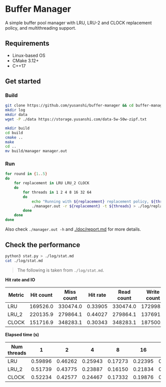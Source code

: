 # Buffer Manager

A simple buffer pool manager with LRU, LRU-2 and CLOCK replacement policy, and multithreading support.

## Requirements

- Linux-based OS
- CMake 3.12+
- C++17

## Get started

### Build
```bash
git clone https://github.com/yusanshi/buffer-manager && cd buffer-manager
mkdir log
mkdir data
wget -P ./data https://storage.yusanshi.com/data-5w-50w-zipf.txt

mkdir build
cd build
cmake ..
make
cd ..
mv build/manager manager.out
```

### Run
```bash
for round in {1..5}
do
    for replacement in LRU LRU_2 CLOCK
    do
        for threads in 1 2 4 8 16 32 64
        do
            echo "Running with ${replacement} replacement policy, ${threads} thread(s), round ${round}"
            ./manager.out -r ${replacement} -t ${threads} > ./log/replacement_${replacement}_threads_${threads}_round_${round}.log
        done
    done
done
```

Also check `./manager.out -h` and [./doc/report.md](./doc/report.md) for more details.

## Check the performance

```bash
python3 stat.py > ./log/stat.md
cat ./log/stat.md
```

> The following is taken from `./log/stat.md`.

**Hit rate and IO**

| Metric | Hit count | Miss count | Hit rate | Read count | Write count |
| --- | --- | --- | --- | --- | --- |
| LRU | 169526.0 | 330474.0 | 0.33905 | 330474.0 | 172998.0 |
| LRU_2 | 220135.9 | 279864.1 | 0.44027 | 279864.1 | 137691.4 |
| CLOCK | 151716.9 | 348283.1 | 0.30343 | 348283.1 | 187500.0 |


**Elapsed time (s)**

| Num threads | 1 | 2 | 4 | 8 | 16 | 32 | 64 |
| --- | --- | --- | --- | --- | --- | --- | --- |
| LRU | 0.59896 | 0.46262 | 0.25943 | 0.17273 | 0.22395 | 0.31268 | 0.53427 |
| LRU_2 | 0.51739 | 0.43775 | 0.23887 | 0.16150 | 0.21834 | 0.31531 | 0.50202 |
| CLOCK | 0.52234 | 0.42577 | 0.24467 | 0.17332 | 0.19876 | 0.27798 | 0.44931 |